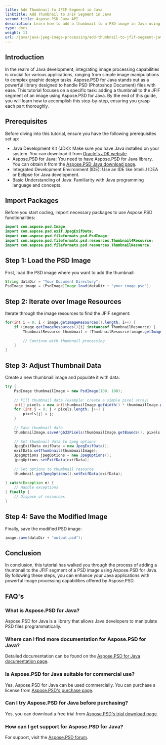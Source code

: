 ```yaml
---
title: Add Thumbnail to JFIF Segment in Java
linktitle: Add Thumbnail to JFIF Segment in Java
second_title: Aspose.PSD Java API
description: Learn how to add a thumbnail to a PSD image in Java using Aspose.PSD step-by-step. Ideal for Java developers looking to enhance image processing capabilities.
type: docs
weight: 11
url: /java/java-jpeg-image-processing/add-thumbnail-to-jfif-segment-java/
---
```

## Introduction
In the realm of Java development, integrating image processing capabilities is crucial for various applications, ranging from simple image manipulations to complex graphic design tasks. Aspose.PSD for Java stands out as a powerful library designed to handle PSD (Photoshop Document) files with ease. This tutorial focuses on a specific task: adding a thumbnail to the JFIF segment of an image using Aspose.PSD for Java. By the end of this guide, you will learn how to accomplish this step-by-step, ensuring you grasp each part thoroughly.
## Prerequisites
Before diving into this tutorial, ensure you have the following prerequisites set up:
- Java Development Kit (JDK): Make sure you have Java installed on your system. You can download it from [Oracle's JDK website](https://www.oracle.com/java/technologies/javase-jdk11-downloads.html).
- Aspose.PSD for Java: You need to have Aspose.PSD for Java library. You can obtain it from the [Aspose.PSD Java download page](https://releases.aspose.com/psd/java/).
- Integrated Development Environment (IDE): Use an IDE like IntelliJ IDEA or Eclipse for Java development.
- Basic Understanding of Java: Familiarity with Java programming language and concepts.
## Import Packages
Before you start coding, import necessary packages to use Aspose.PSD functionalities:
```java
import com.aspose.psd.Image;
import com.aspose.psd.exif.JpegExifData;
import com.aspose.psd.fileformats.psd.PsdImage;
import com.aspose.psd.fileformats.psd.resources.Thumbnail4Resource;
import com.aspose.psd.fileformats.psd.resources.ThumbnailResource;
```
## Step 1: Load the PSD Image
First, load the PSD image where you want to add the thumbnail:
```java
String dataDir = "Your Document Directory";
PsdImage image = (PsdImage)Image.load(dataDir + "your_image.psd");
```
## Step 2: Iterate over Image Resources
Iterate through the image resources to find the JFIF segment:
```java
for(int i = 0; i < image.getImageResources().length; i++) {
    if (image.getImageResources()[i] instanceof ThumbnailResource) {
        ThumbnailResource thumbnail = (ThumbnailResource)image.getImageResources()[i];
        
        // Continue with thumbnail processing
    }
}
```
## Step 3: Adjust Thumbnail Data
Create a new thumbnail image and populate it with data:
```java
try {
    PsdImage thumbnailImage = new PsdImage(100, 100);
    
    // Fill thumbnail data (example: create a simple pixel array)
    int[] pixels = new int[thumbnailImage.getWidth() * thumbnailImage.getHeight()];
    for (int j = 0; j < pixels.length; j++) {
        pixels[j] = j;
    }
    
    // Save thumbnail data
    thumbnailImage.saveArgb32Pixels(thumbnailImage.getBounds(), pixels);
    
    // Set thumbnail data to Jpeg options
    JpegExifData exifData = new JpegExifData();
    exifData.setThumbnail(thumbnailImage);
    JpegOptions jpegOptions = new JpegOptions();
    jpegOptions.setExifData(exifData);
    
    // Set options to thumbnail resource
    thumbnail.getJpegOptions().setExifData(exifData);
    
} catch(Exception e) {
    // Handle exceptions
} finally {
    // Dispose of resources
}
```
## Step 4: Save the Modified Image
Finally, save the modified PSD image:
```java
image.save(dataDir + "output.psd");
```

## Conclusion
In conclusion, this tutorial has walked you through the process of adding a thumbnail to the JFIF segment of a PSD image using Aspose.PSD for Java. By following these steps, you can enhance your Java applications with powerful image processing capabilities offered by Aspose.PSD.
## FAQ's
### What is Aspose.PSD for Java?
Aspose.PSD for Java is a library that allows Java developers to manipulate PSD files programmatically.
### Where can I find more documentation for Aspose.PSD for Java?
Detailed documentation can be found on the [Aspose.PSD for Java documentation page](https://reference.aspose.com/psd/java/).
### Is Aspose.PSD for Java suitable for commercial use?
Yes, Aspose.PSD for Java can be used commercially. You can purchase a license from [Aspose.PSD's purchase page](https://purchase.aspose.com/buy).
### Can I try Aspose.PSD for Java before purchasing?
Yes, you can download a free trial from [Aspose.PSD's trial download page](https://releases.aspose.com/).
### How can I get support for Aspose.PSD for Java?
For support, visit the [Aspose.PSD forum](https://forum.aspose.com/c/psd/34).
